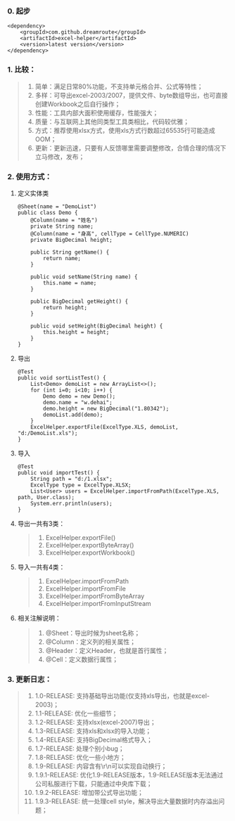 ### 0. 起步

```
<dependency>
    <groupId>com.github.dreamroute</groupId>
    <artifactId>excel-helper</artifactId>
    <version>latest version</version>
</dependency>
```

### 1. 比较：

>1. 简单：满足日常80%功能，不支持单元格合并、公式等特性；
>1. 多样：可导出excel-2003/2007，提供文件、byte数组导出，也可直接创建Workbook之后自行操作；
>1. 性能：工具内部大面积使用缓存，性能强大；
>1. 质量：与互联网上其他同类型工具类相比，代码较优雅；
>1. 方式：推荐使用xlsx方式，使用xls方式行数超过65535行可能造成OOM；
>1. 更新：更新迅速，只要有人反馈哪里需要调整修改，合情合理的情况下立马修改，发布；

### 2. 使用方式：

1. 定义实体类

    ```
    @Sheet(name = "DemoList")
    public class Demo {
        @Column(name = "姓名")
        private String name;
        @Column(name = "身高", cellType = CellType.NUMERIC)
        private BigDecimal height;
    
        public String getName() {
            return name;
        }
    
        public void setName(String name) {
            this.name = name;
        }
    
        public BigDecimal getHeight() {
            return height;
        }
    
        public void setHeight(BigDecimal height) {
            this.height = height;
        }
    }
    ```
    
1. 导出

    ```
    @Test
    public void sortListTest() {
        List<Demo> demoList = new ArrayList<>();
        for (int i=0; i<10; i++) {
            Demo demo = new Demo();
            demo.name = "w.dehai";
            demo.height = new BigDecimal("1.80342");
            demoList.add(demo);
        }
        ExcelHelper.exportFile(ExcelType.XLS, demoList, "d:/DemoList.xls");
    }
    ```

1. 导入

    ```
    @Test
    public void importTest() {
        String path = "d:/1.xlsx";
        ExcelType type = ExcelType.XLSX;
        List<User> users = ExcelHelper.importFromPath(ExcelType.XLS, path, User.class);
        System.err.println(users);
    }
    ```

1. 导出一共有3类：

    > 1. ExcelHelper.exportFile()
    > 1. ExcelHelper.exportByteArray()
    > 1. ExcelHelper.exportWorkbook()

1. 导入一共有4类：

    > 1. ExcelHelper.importFromPath
    > 1. ExcelHelper.importFromFile
    > 1. ExcelHelper.importFromByteArray
    > 1. ExcelHelper.importFromInputStream

1. 相关注解说明：

    > 1. @Sheet：导出时候为sheet名称；
    > 1. @Column：定义列的相关属性；
    > 1. @Header：定义Header，也就是首行属性；
    > 1. @Cell：定义数据行属性；

### 3. 更新日志：

> 1. 1.0-RELEASE: 支持基础导出功能(仅支持xls导出，也就是excel-2003)；
> 1. 1.1-RELEASE: 优化一些细节；
> 1. 1.2-RELEASE: 支持xlsx(excel-2007)导出；
> 1. 1.3-RELEASE: 支持xls和xlsx的导入功能；
> 1. 1.4-RELEASE: 支持BigDecimal格式导入；
> 1. 1.7-RELEASE: 处理个别小bug；
> 1. 1.8-RELEASE: 优化一些小地方；
> 1. 1.9-RELEASE: 内容含有\r\n可以实现自动换行；
> 1. 1.9.1-RELEASE: 优化1.9-RELEASE版本，1.9-RELEASE版本无法通过公司私服进行下载，只能通过中央库下载；
> 1. 1.9.2-RELEASE: 增加带公式导出功能；
> 1. 1.9.3-RELEASE: 统一处理cell style，解决导出大量数据时内存溢出问题；
